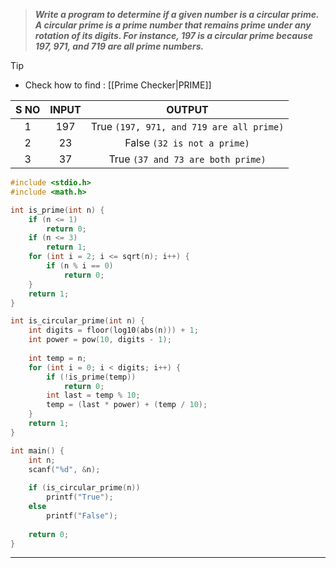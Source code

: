 >***Write a program to determine if a given number is a circular prime. A circular prime is a prime number that remains prime under any rotation of its digits. For instance, 197 is a circular prime because 197, 971, and 719 are all prime numbers.***

>[!Tip]
>- Check how to find : [[Prime Checker|PRIME]]

| S NO |  INPUT  |                  OUTPUT                  |
| :--: | :-----: | :--------------------------------------: |
|  1   | 197<br> | True `(197, 971, and 719 are all prime)` |
|  2   |   23    |       False `(32 is not a prime)`        |
|  3   |   37    |    True `(37 and 73 are both prime)`     |
```c
#include <stdio.h>
#include <math.h>

int is_prime(int n) {
    if (n <= 1)
        return 0;
    if (n <= 3)
        return 1;
    for (int i = 2; i <= sqrt(n); i++) {
        if (n % i == 0)
            return 0;
    }
    return 1;
}

int is_circular_prime(int n) {
    int digits = floor(log10(abs(n))) + 1;
    int power = pow(10, digits - 1);
    
    int temp = n;
    for (int i = 0; i < digits; i++) {
        if (!is_prime(temp))
            return 0;
        int last = temp % 10;
        temp = (last * power) + (temp / 10);
    }
    return 1;
}

int main() {
    int n;
    scanf("%d", &n);
    
    if (is_circular_prime(n))
        printf("True");
    else
        printf("False");
    
    return 0;
}

```
---